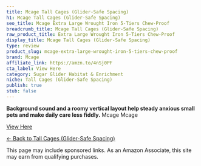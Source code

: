 ```yaml
---
title: Mcage Tall Cages (Glider-Safe Spacing)
h1: Mcage Tall Cages (Glider-Safe Spacing)
seo_title: Mcage Extra Large Wrought Iron 5-Tiers Chew-Proof
breadcrumb_title: Mcage Tall Cages (Glider-Safe Spacing)
raw_product_title: Extra Large Wrought Iron 5-Tiers Chew-Proof
display_title: Mcage Tall Cages (Glider-Safe Spacing)
type: review
product_slug: mcage-extra-large-wrought-iron-5-tiers-chew-proof
brand: Mcage
affiliate_link: https://amzn.to/4nSj0PF
cta_label: View Here
category: Sugar Glider Habitat & Enrichment
niche: Tall Cages (Glider-Safe Spacing)
publish: true
stub: false
---
```


<div id="intro" class="full-width">
  <p><strong>Background sound and a roomy vertical layout help steady anxious small pets and make daily care less fiddly.</strong> Mcage Mcage
<p><a class="btn" href="https://amzn.to/4nSj0PF" target="_blank" rel="nofollow sponsored noopener">View Here</a></p>
<p><a href="/roundups/sugar-glider-habitat-enrichment/tall-cages-glider-safe-spacing-/">← Back to Tall Cages (Glider-Safe Spacing)</a></p>
<aside class="disclosure">This page may include sponsored links. As an Amazon Associate, this site may earn from qualifying purchases.</aside>
